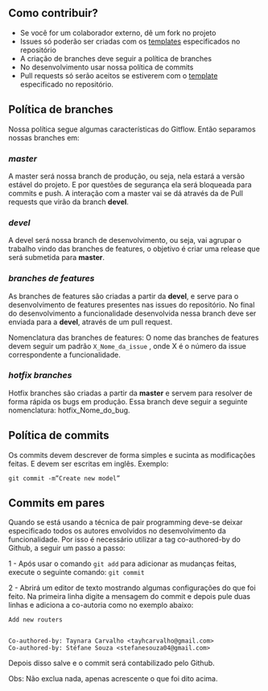 ## Como contribuir?

* Se você for um colaborador externo, dê um fork no projeto
* Issues só poderão ser criadas com os [templates](https://github.com/fga-eps-mds/2018.2-CarDefense/tree/master/.github/ISSUE_TEMPLATE) especificados no repositório
* A criação de branches deve seguir a política de branches
* No desenvolvimento usar nossa política de commits
* Pull requests só serão aceitos se estiverem com o [template](https://github.com/fga-eps-mds/2018.2-CarDefense/blob/master/PULL_REQUEST_TEMPLATE.md) especificado no repositório.

## Política de branches

Nossa política segue algumas características do Gitflow. Então separamos nossas branches em:

### *master*

A master será nossa branch de produção, ou seja, nela estará a versão estável do projeto. E por questões de segurança ela será bloqueada para commits e push. A interação com a master vai se dá através da de Pull requests que virão da branch **devel**.

### *devel*

A devel será nossa branch de desenvolvimento, ou seja, vai agrupar o trabalho vindo das branches de features, o objetivo é criar uma release que será submetida para **master**. 

### *branches de features*

As branches de features são criadas a partir da **devel**, e serve para o desenvolvimento de features presentes nas issues do repositório. No final do desenvolvimento a funcionalidade desenvolvida nessa branch deve ser enviada para a **devel**, através de um pull request.

Nomenclatura das branches de features:
	O nome das branches de features devem seguir um padrão `X_Nome_da_issue` , onde X é o número da issue correspondente a funcionalidade. 

### *hotfix branches* 

Hotfix branches são criadas a partir da **master** e servem para resolver de forma rápida os bugs em produção. Essa branch deve seguir a seguinte nomenclatura: hotfix_Nome_do_bug.

## Política de commits 

Os commits devem descrever de forma simples e sucinta as modificações feitas. E devem ser escritas em inglês. Exemplo:

`git commit -m”Create new model”`

## Commits em pares

Quando se está usando a técnica de pair programming deve-se deixar especificado todos os autores envolvidos no desenvolvimento da funcionalidade. Por isso é necessário utilizar a tag co-authored-by do Github, a seguir um passo a passo:

1 - Após usar o comando `git add` para adicionar as mudanças feitas, execute o seguinte comando:
	`git commit`

2 - Abrirá um editor de texto mostrando algumas configurações do que foi feito. Na primeira linha digite a mensagem do commit e depois pule duas linhas e adiciona a co-autoria como no exemplo abaixo: 
```
Add new routers


Co-authored-by: Taynara Carvalho <tayhcarvalho@gmail.com>
Co-authored-by: Stéfane Souza <stefanesouza04@gmail.com>
```

Depois disso salve e o commit será contabilizado pelo Github.

Obs: Não exclua nada, apenas acrescente o que foi dito acima.

